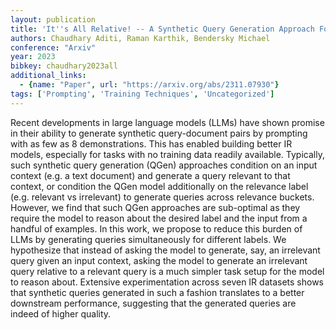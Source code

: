 ```yaml
---
layout: publication
title: 'It''s All Relative! -- A Synthetic Query Generation Approach For Improving Zero-shot Relevance Prediction'
authors: Chaudhary Aditi, Raman Karthik, Bendersky Michael
conference: "Arxiv"
year: 2023
bibkey: chaudhary2023all
additional_links:
  - {name: "Paper", url: "https://arxiv.org/abs/2311.07930"}
tags: ['Prompting', 'Training Techniques', 'Uncategorized']
---
```

Recent developments in large language models (LLMs) have shown promise in their ability to generate synthetic query-document pairs by prompting with as few as 8 demonstrations. This has enabled building better IR models, especially for tasks with no training data readily available. Typically, such synthetic query generation (QGen) approaches condition on an input context (e.g. a text document) and generate a query relevant to that context, or condition the QGen model additionally on the relevance label (e.g. relevant vs irrelevant) to generate queries across relevance buckets. However, we find that such QGen approaches are sub-optimal as they require the model to reason about the desired label and the input from a handful of examples. In this work, we propose to reduce this burden of LLMs by generating queries simultaneously for different labels. We hypothesize that instead of asking the model to generate, say, an irrelevant query given an input context, asking the model to generate an irrelevant query relative to a relevant query is a much simpler task setup for the model to reason about. Extensive experimentation across seven IR datasets shows that synthetic queries generated in such a fashion translates to a better downstream performance, suggesting that the generated queries are indeed of higher quality.
